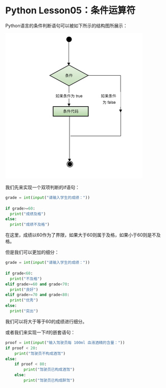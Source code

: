 # Python Lesson05：条件运算符

Python语言的条件判断语句可以被如下所示的结构图所展示：

![](image/vq9lsgp-tg.png "")

我们先来实现一个双项判断的if语句：

```python
grade = int(input("请输入学生的成绩："))

if grade>=60:
  print("成绩及格")
else:
  print("成绩不及格")
```


在这里，成绩以60作为了界限，如果大于60则属于及格，如果小于60则是不及格。

但是我们可以更加的细分：

```python
grade = int(input("请输入学生的成绩："))

if grade<60:
  print("不及格")
elif grade>=60 and grade<70:
  print("良好")
elif grade>=70 and grade<80:
  print("优秀")
else:
  print("突出")
```


我们可以将大于等于60的成绩进行细分。

或者我们来实现一下if的嵌套语句：

```python
proof = int(input("输入驾驶员每 100ml 血液酒精的含量："))
if proof < 20:
    print("驾驶员不构成酒驾")
else:
    if proof < 80:
        print("驾驶员已构成酒驾")
    else:
        print("驾驶员已构成醉驾")
```


